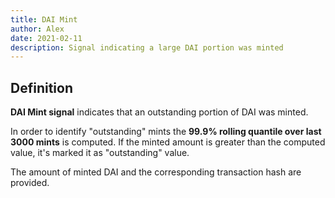 ```yaml
---
title: DAI Mint
author: Alex
date: 2021-02-11
description: Signal indicating a large DAI portion was minted
---
```


## Definition

**DAI Mint signal** indicates that an outstanding portion of DAI was minted.

In order to identify "outstanding" mints the **99.9% rolling quantile over last 3000 mints** is computed. If the minted amount is greater than the computed value, it's marked it as "outstanding" value.

The amount of minted DAI and the corresponding transaction hash are provided.
